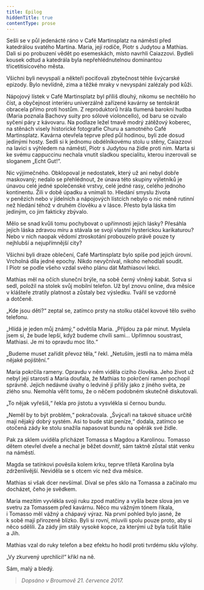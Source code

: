 ```yaml
---
title: Epilog
hiddenTitle: true
contentType: prose
---
```


<section>

Sešli se v půl jedenácté ráno v Café Martinsplatz na náměstí před katedrálou svatého Martina. Maria, její rodiče, Piotr s Judytou a Mathias. Dali si po probuzení vědět po esemeskách, místo navrhli Caiazzovi. Bydleli kousek odtud a katedrála byla nepřehlédnutelnou dominantou třicetitisícového města.

Všichni byli nevyspalí a někteří pociťovali zbytečnost téhle švýcarské epizody. Bylo nevlídně, zima a těžké mraky v nevyspáni zalézaly pod kůži.

Nápojový lístek v Café Martinsplatz byl příliš dlouhý, nikomu se nechtělo ho číst, a obyčejnost interiéru univerzálně zařízené kavárny se tentokrát obracela přímo proti hostům. Z reproduktorů hrála tlumená barokní hudba (Maria poznala Bachovy suity pro sólové violoncello), od baru se ozvalo syčení páry z kávovaru. Na podlaze ležel tmavě modrý zátěžový koberec, na stěnách visely histo­rické fotografie Churu a samotného Café Martinsplatz. Kavárna otevřela teprve před půl hodinou, byli zde dosud jedinými hosty. Sedli si k jednomu obdélníkovému stolu u stěny, Caiazzovi na lavici s výhledem na náměstí, Piotr s Judytou na židle proti nim. Marta si ke svému cappuccinu nechala vnutit sladkou specialitu, kterou inzerovali se sloganem „Echt Gut!“.

Nic výjimečného. Obklopoval je nedostatek, který už ani nebyl dobře maskovaný; nedalo se přehlédnout, že únava této skupiny výletníků je únavou celé jedné společenské vrstvy, celé jedné rasy, celého jednoho kontinentu. Žili v době úpadku a vnímali to. Hledání smyslu života v penězích nebo v jídelních a nápojových lístcích nebylo o nic méně rutinní než hledání téhož v druhém člověku a v lásce. Přesto byla láska tím jediným, co jim fakticky zbývalo.

Mělo se snad kvůli tomu pochybovat o upřímnosti jejich lásky? Přesáhla jejich láska zdravou míru a stávala se svojí vlastní hysterickou karikaturou? Nebo v nich naopak vědomí ztroskotání probouzelo právě pouze ty nejhlubší a nejupřímnější city?

Všichni byli draze oblečení, Café Martinsplatz bylo spíše pod jejich úrovní. Vrcholná díla jedné epochy. Nikdo nevyčníval, nikoho nehodlali soudit. I Piotr se podle všeho vzdal svého plánu dát Mathiasovi lekci.

Mathias měl na očích sluneční brýle, na sobě černý vlněný kabát. Sotva si sedl, položil na stolek svůj mobilní telefon. Už byl znovu online, dva měsíce v klášteře ztratily platnost a zůstaly bez výsledku. Tvářil se vzdorně a dotčeně.

„Kde jsou děti?“ zeptal se, zatímco prsty na stolku otáčel kovové tělo svého telefonu.

„Hlídá je jeden můj známý,“ odvětila Maria. „Přijdou za pár minut. Myslela jsem si, že bude lepší, když budeme chvíli sami… Upřímnou soustrast, Mathiasi. Je mi to opravdu moc líto.“

„Budeme muset zařídit převoz těla,“ řekl. „Netuším, jestli na to máma měla nějaké pojištění.“

Maria pokrčila rameny. Opravdu v něm viděla cizího člověka. Jeho život už nebyl její starostí a Maria doufala, že Mathias to pokrčení ramen pochopil správně. Jejich nedávné úvahy o ledvině jí přišly jako z jiného světa, ze zlého snu. Nemohla věřit tomu, že o něčem podobném skutečně diskutovali.

„To nějak vyřešíš,“ řekla pro jistotu a vysvlékla si černou bundu.

„Neměl by to být problém,“ pokračovala. „Švýcaři na takové situace určitě mají nějaký dobrý systém. Asi to bude stát peníze,“ dodala, zatímco se otočená zády ke stolu snažila napasovat bundu na opěrák své židle.

Pak za sklem uviděla přicházet Tomassa s Magdou a Karolinou. Tomasso dětem otevřel dveře a nechal je běžet dovnitř, sám taktně zůstal stát venku na náměstí.

Magda se tatínkovi pověsila kolem krku, teprve tříletá Karolina byla zdrženlivější. Neviděla se s otcem víc než dva měsíce.

Mathias si však dcer nevšímal. Díval se přes sklo na Tomassa a začínalo mu docházet, čeho je svědkem.

Maria mezitím vyvlékla svoji ruku zpod matčiny a vyšla beze slova jen ve svetru za Tomassem před kavárnu. Něco mu vážným tónem říkala, i Tomasso měl vážný a chápavý výraz. Na první pohled bylo jasné, že k sobě mají přirozeně blízko. Byli si rovní, mluvili spolu pouze proto, aby si něco sdělili. Za zády jim stály vysoké kopce, za kterými už byla tušit Itálie a Jih.

Mathias vzal do ruky telefon a bez efektu ho hodil proti tvrdému sklu výlohy.

„Vy zkurvený uprchlíci!“ křikl na ně.

Sám, malý a bledý.

</section>

<section>

> _Dopsáno v Broumově 21. července 2017._

</section>
